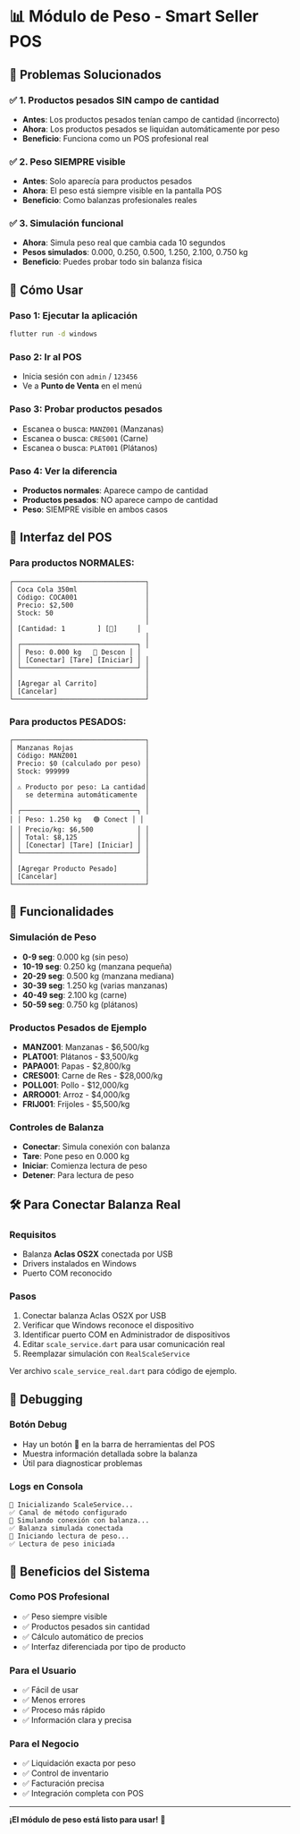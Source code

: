 # 📊 Módulo de Peso - Smart Seller POS

## 🎯 **Problemas Solucionados**

### ✅ **1. Productos pesados SIN campo de cantidad**
- **Antes**: Los productos pesados tenían campo de cantidad (incorrecto)
- **Ahora**: Los productos pesados se liquidan automáticamente por peso
- **Beneficio**: Funciona como un POS profesional real

### ✅ **2. Peso SIEMPRE visible**
- **Antes**: Solo aparecía para productos pesados
- **Ahora**: El peso está siempre visible en la pantalla POS
- **Beneficio**: Como balanzas profesionales reales

### ✅ **3. Simulación funcional**
- **Ahora**: Simula peso real que cambia cada 10 segundos
- **Pesos simulados**: 0.000, 0.250, 0.500, 1.250, 2.100, 0.750 kg
- **Beneficio**: Puedes probar todo sin balanza física

## 🚀 **Cómo Usar**

### **Paso 1: Ejecutar la aplicación**
```bash
flutter run -d windows
```

### **Paso 2: Ir al POS**
- Inicia sesión con `admin` / `123456`
- Ve a **Punto de Venta** en el menú

### **Paso 3: Probar productos pesados**
- Escanea o busca: `MANZ001` (Manzanas)
- Escanea o busca: `CRES001` (Carne)
- Escanea o busca: `PLAT001` (Plátanos)

### **Paso 4: Ver la diferencia**
- **Productos normales**: Aparece campo de cantidad
- **Productos pesados**: NO aparece campo de cantidad
- **Peso**: SIEMPRE visible en ambos casos

## 📱 **Interfaz del POS**

### **Para productos NORMALES:**
```
┌─────────────────────────────────┐
│ Coca Cola 350ml                 │
│ Código: COCA001                 │
│ Precio: $2,500                  │
│ Stock: 50                       │
│                                 │
│ [Cantidad: 1        ] [📝]     │
│                                 │
│ ┌─────────────────────────────┐ │
│ │ Peso: 0.000 kg   🔴 Descon │ │
│ │ [Conectar] [Tare] [Iniciar] │ │
│ └─────────────────────────────┘ │
│                                 │
│ [Agregar al Carrito]            │
│ [Cancelar]                      │
└─────────────────────────────────┘
```

### **Para productos PESADOS:**
```
┌─────────────────────────────────┐
│ Manzanas Rojas                  │
│ Código: MANZ001                 │
│ Precio: $0 (calculado por peso) │
│ Stock: 999999                   │
│                                 │
│ ⚠️ Producto por peso: La cantidad│
│   se determina automáticamente  │
│                                 │
│ ┌─────────────────────────────┐ │
│ │ Peso: 1.250 kg   🟢 Conect │ │
│ │ Precio/kg: $6,500           │ │
│ │ Total: $8,125               │ │
│ │ [Conectar] [Tare] [Iniciar] │ │
│ └─────────────────────────────┘ │
│                                 │
│ [Agregar Producto Pesado]       │
│ [Cancelar]                      │
└─────────────────────────────────┘
```

## 🔧 **Funcionalidades**

### **Simulación de Peso**
- **0-9 seg**: 0.000 kg (sin peso)
- **10-19 seg**: 0.250 kg (manzana pequeña)
- **20-29 seg**: 0.500 kg (manzana mediana)
- **30-39 seg**: 1.250 kg (varias manzanas)
- **40-49 seg**: 2.100 kg (carne)
- **50-59 seg**: 0.750 kg (plátanos)

### **Productos Pesados de Ejemplo**
- **MANZ001**: Manzanas - $6,500/kg
- **PLAT001**: Plátanos - $3,500/kg  
- **PAPA001**: Papas - $2,800/kg
- **CRES001**: Carne de Res - $28,000/kg
- **POLL001**: Pollo - $12,000/kg
- **ARRO001**: Arroz - $4,000/kg
- **FRIJ001**: Frijoles - $5,500/kg

### **Controles de Balanza**
- **Conectar**: Simula conexión con balanza
- **Tare**: Pone peso en 0.000 kg
- **Iniciar**: Comienza lectura de peso
- **Detener**: Para lectura de peso

## 🛠️ **Para Conectar Balanza Real**

### **Requisitos**
- Balanza **Aclas OS2X** conectada por USB
- Drivers instalados en Windows
- Puerto COM reconocido

### **Pasos**
1. Conectar balanza Aclas OS2X por USB
2. Verificar que Windows reconoce el dispositivo
3. Identificar puerto COM en Administrador de dispositivos
4. Editar `scale_service.dart` para usar comunicación real
5. Reemplazar simulación con `RealScaleService`

Ver archivo `scale_service_real.dart` para código de ejemplo.

## 📝 **Debugging**

### **Botón Debug**
- Hay un botón 🐛 en la barra de herramientas del POS
- Muestra información detallada sobre la balanza
- Útil para diagnosticar problemas

### **Logs en Consola**
```
🔧 Inicializando ScaleService...
✅ Canal de método configurado
🔌 Simulando conexión con balanza...
✅ Balanza simulada conectada
📖 Iniciando lectura de peso...
✅ Lectura de peso iniciada
```

## 🎉 **Beneficios del Sistema**

### **Como POS Profesional**
- ✅ Peso siempre visible
- ✅ Productos pesados sin cantidad
- ✅ Cálculo automático de precios
- ✅ Interfaz diferenciada por tipo de producto

### **Para el Usuario**
- ✅ Fácil de usar
- ✅ Menos errores
- ✅ Proceso más rápido
- ✅ Información clara y precisa

### **Para el Negocio**
- ✅ Liquidación exacta por peso
- ✅ Control de inventario
- ✅ Facturación precisa
- ✅ Integración completa con POS

---

**¡El módulo de peso está listo para usar!** 🚀 